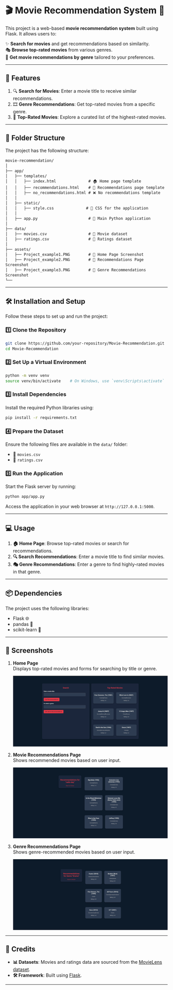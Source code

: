 # 🎬 Movie Recommendation System 🎥

This project is a web-based **movie recommendation system** built using Flask. It allows users to:  

✨ **Search for movies** and get recommendations based on similarity.  
🎭 **Browse top-rated movies** from various genres.  
🍿 **Get movie recommendations by genre** tailored to your preferences.  

---

## 🚀 Features

1. 🔍 **Search for Movies**: Enter a movie title to receive similar recommendations.  
2. 🎞️ **Genre Recommendations**: Get top-rated movies from a specific genre.  
3. 🌟 **Top-Rated Movies**: Explore a curated list of the highest-rated movies.  

---

## 📂 Folder Structure

The project has the following structure:  

```
movie-recommendation/
│
├── app/
│   ├── templates/
│   │   ├── index.html              # 🏠 Home page template
│   │   ├── recommendations.html    # 🎯 Recommendations page template
│   │   ├── no_recommendations.html # ❌ No recommendations template
│   │
│   ├── static/
│   │   ├── style.css              # 🎨 CSS for the application
│   │
│   ├── app.py                      # 🐍 Main Python application
│
├── data/
│   ├── movies.csv                  # 📁 Movie dataset
│   ├── ratings.csv                 # 📁 Ratings dataset
│
├── assets/
│   ├── Project_example1.PNG        # 📸 Home Page Screenshot
│   ├── Project_example2.PNG        # 📸 Recommendations Page Screenshot
│   ├── Project_example3.PNG        # 📸 Genre Recommendations Screenshot
└── 
```

---

## 🛠️ Installation and Setup

Follow these steps to set up and run the project:  

### 1️⃣ Clone the Repository

```bash
git clone https://github.com/your-repository/Movie-Recommendation.git
cd Movie-Recommendation
```

### 2️⃣ Set Up a Virtual Environment

```bash
python -m venv venv
source venv/bin/activate    # On Windows, use `venv\Scripts\activate`
```

### 3️⃣ Install Dependencies

Install the required Python libraries using:  

```bash
pip install -r requirements.txt
```

### 4️⃣ Prepare the Dataset

Ensure the following files are available in the `data/` folder:  

- 📁 `movies.csv`  
- 📁 `ratings.csv`  

### 5️⃣ Run the Application

Start the Flask server by running:  

```bash
python app/app.py
```

Access the application in your web browser at `http://127.0.0.1:5000`.

---

## 💻 Usage

1. **🏠 Home Page**: Browse top-rated movies or search for recommendations.  
2. **🔍 Search Recommendations**: Enter a movie title to find similar movies.  
3. **🎭 Genre Recommendations**: Enter a genre to find highly-rated movies in that genre.  

---

## 📦 Dependencies

The project uses the following libraries:  

- Flask 🌐  
- pandas 🐼  
- scikit-learn 🤖   

---

## 📸 Screenshots  

1. **Home Page**  
   Displays top-rated movies and forms for searching by title or genre.
   
   ![Home Page](Movie_Recommendation/assets/Project_example1.PNG)  

3. **Movie Recommendations Page**  
   Shows recommended movies based on user input.
   
   ![Movie Recommendations Page](Movie_Recommendation/assets/Project_example2.PNG)  

4. **Genre Recommendations Page**  
   Shows genre-recommended movies based on user input.
   
   ![Genre Recommendations Page](Movie_Recommendation/assets/Project_example3.PNG)  

---

## 🙌 Credits  

- **📊 Datasets**: Movies and ratings data are sourced from the [MovieLens dataset](https://grouplens.org/datasets/movielens/).  
- **🛠️ Framework**: Built using [Flask](https://flask.palletsprojects.com/).  

---  
